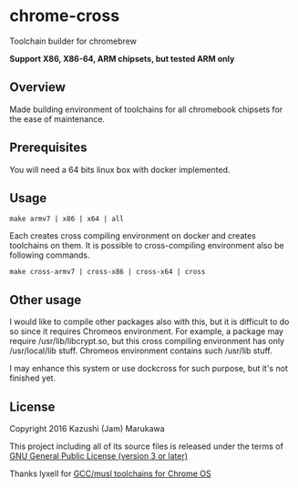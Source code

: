 chrome-cross
============
Toolchain builder for chromebrew

**Support X86, X86-64, ARM chipsets, but tested ARM only**

Overview
--------

Made building environment of toolchains for all chromebook chipsets for the ease of maintenance.

Prerequisites
-------------

You will need a 64 bits linux box with docker implemented.

Usage
-----

    make armv7 | x86 | x64 | all

Each creates cross compiling environment on docker and creates toolchains on them.
It is possible to cross-compiling environment also be following commands.

    make cross-armv7 | cross-x86 | cross-x64 | cross

Other usage
-----------

I would like to compile other packages also with this, but it is difficult to do so since it requires Chromeos environment.  For example, a package may require /usr/lib/libcrypt.so, but this cross compiling environment has only /usr/local/lib stuff.  Chromeos environment contains such /usr/lib stuff.

I may enhance this system or use dockcross for such purpose, but it's not finished yet.

License
-------

Copyright 2016 Kazushi (Jam) Marukawa

This project including all of its source files is released under the terms of [GNU General Public License (version 3 or later)](http://www.gnu.org/licenses/gpl.txt)

Thanks lyxell for [GCC/musl toolchains for Chrome OS](https://github.com/lyxell/chromeos-gcc-toolchains)
